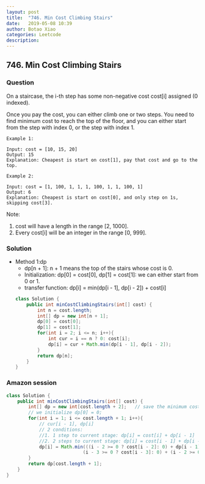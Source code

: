```yaml
---
layout: post
title:  "746. Min Cost Climbing Stairs"
date:   2019-05-08 10:39
author: Botao Xiao
categories: Leetcode
description:
---
```

## 746. Min Cost Climbing Stairs

### Question
On a staircase, the i-th step has some non-negative cost cost[i] assigned (0 indexed).

Once you pay the cost, you can either climb one or two steps. You need to find minimum cost to reach the top of the floor, and you can either start from the step with index 0, or the step with index 1.

```
Example 1:

Input: cost = [10, 15, 20]
Output: 15
Explanation: Cheapest is start on cost[1], pay that cost and go to the top.

Example 2:

Input: cost = [1, 100, 1, 1, 1, 100, 1, 1, 100, 1]
Output: 6
Explanation: Cheapest is start on cost[0], and only step on 1s, skipping cost[3].
```

Note:
1. cost will have a length in the range [2, 1000].
2. Every cost[i] will be an integer in the range [0, 999].

### Solution
* Method 1:dp
	* dp[n + 1]: n + 1 means the top of the stairs whose cost is 0.
	* Initialization: dp[0] = cost[0], dp[1] = cost[1]: we can either start from 0 or 1.
	* transfer function: dp[i] = min(dp[i - 1], dp[i - 2]) + cost[i]
	```Java
	class Solution {
		public int minCostClimbingStairs(int[] cost) {
			int n = cost.length;
			int[] dp = new int[n + 1];
			dp[0] = cost[0];
			dp[1] = cost[1];
			for(int i = 2; i <= n; i++){
				int cur = i == n ? 0: cost[i];
				dp[i] = cur + Math.min(dp[i - 1], dp[i - 2]);
			}
			return dp[n];
		}
	}
	```

### Amazon session
```Java
class Solution {
    public int minCostClimbingStairs(int[] cost) {
        int[] dp = new int[cost.length + 2];   // save the minimum cost reaching current stage.
        // we initialize dp[0] = 0;
        for(int i = 1; i <= cost.length + 1; i++){
            // cur[i - 1], dp[i]
            // 2 conditions:
            //1. 1 step to current stage: dp[i] = cost[i] + dp[i - 1]
            //2. 2 steps to current stage: dp[i] = cost[i - 1] + dp[i - 2];
            dp[i] = Math.min(((i - 2 >= 0 ? cost[i - 2]: 0) + dp[i - 1]),
                            (i - 3 >= 0 ? cost[i - 3]: 0) + (i - 2 >= 0 ? dp[i - 2]: 0));
        }
        return dp[cost.length + 1];
    }
}
```
